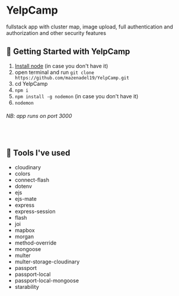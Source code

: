 # YelpCamp

fullstack app with cluster map, image upload, full authentication and authorization and other security features

## 🚀 Getting Started with YelpCamp

1. [Install node](https://nodejs.org/en/) (in case you don't have it)
2. open terminal and run `git clone https://github.com/mazenadel19/YelpCamp.git`
3. cd YelpCamp
4. `npm i`
5. `npm install -g nodemon` (in case you don't have it)
6. `nodemon`

###### NB: app runs on port 3000

<br/>

## 🧰 Tools I've used

* cloudinary
* colors
* connect-flash
* dotenv
* ejs
* ejs-mate
* express
* express-session
* flash
* joi
* mapbox
* morgan
* method-override
* mongoose
* multer
* multer-storage-cloudinary
* passport
* passport-local
* passport-local-mongoose
* starability
